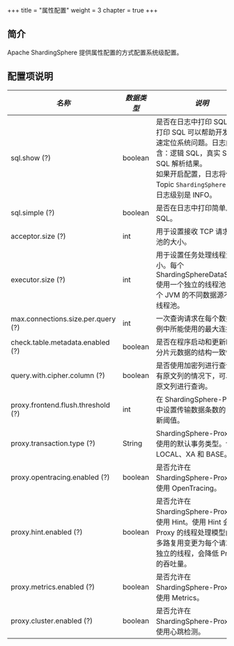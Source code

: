+++
title = "属性配置"
weight = 3
chapter = true
+++

## 简介

Apache ShardingSphere 提供属性配置的方式配置系统级配置。

## 配置项说明

| *名称*                             | *数据类型*   | *说明*                                                                                                                                                                                  | *默认值*  |
| ---------------------------------- | ----------- | -------------------------------------------------------------------------------------------------------------------------------------------------------------------------------------- | -------- |
| sql.show (?)                       | boolean     | 是否在日志中打印 SQL。 <br /> 打印 SQL 可以帮助开发者快速定位系统问题。日志内容包含：逻辑 SQL，真实 SQL 和 SQL 解析结果。<br /> 如果开启配置，日志将使用 Topic `ShardingSphere-SQL`，日志级别是 INFO。 | false    |
| sql.simple (?)                     | boolean     | 是否在日志中打印简单风格的 SQL。                                                                                                                                                           | false    |
| acceptor.size (?)                  | int         | 用于设置接收 TCP 请求线程池的大小。                                                                                                                                                        | CPU * 2  |
| executor.size (?)                  | int         | 用于设置任务处理线程池的大小。每个 ShardingSphereDataSource 使用一个独立的线程池，同一个 JVM 的不同数据源不共享线程池。                                                                           | infinite |
| max.connections.size.per.query (?) | int         | 一次查询请求在每个数据库实例中所能使用的最大连接数。                                                                                                                                          | 1        |
| check.table.metadata.enabled (?)   | boolean     | 是否在程序启动和更新时检查分片元数据的结构一致性。                                                                                                                                            | false    |
| query.with.cipher.column (?)       | boolean     | 是否使用加密列进行查询。在有原文列的情况下，可以使用原文列进行查询。                                                                                                                            | true     |
| proxy.frontend.flush.threshold (?) | int         | 在 ShardingSphere-Proxy 中设置传输数据条数的 IO 刷新阈值。                                                                                                                                  | 128      |
| proxy.transaction.type (?)         | String      | ShardingSphere-Proxy 中使用的默认事务类型。包括：LOCAL、XA 和 BASE。                                                                                                                         | LOCAL    |
| proxy.opentracing.enabled (?)      | boolean     | 是否允许在 ShardingSphere-Proxy 中使用 OpenTracing。                                                                                                                                       | false    |
| proxy.hint.enabled (?)             | boolean     | 是否允许在 ShardingSphere-Proxy 中使用 Hint。使用 Hint 会将 Proxy 的线程处理模型由 IO 多路复用变更为每个请求一个独立的线程，会降低 Proxy 的吞吐量。                                                  | false    |
| proxy.metrics.enabled (?)             | boolean     | 是否允许在 ShardingSphere-Proxy 中使用 Metrics。                                                | false    |
| proxy.cluster.enabled (?)             | boolean     | 是否允许在 ShardingSphere-Proxy 中使用心跳检测。                                                  | false    |
